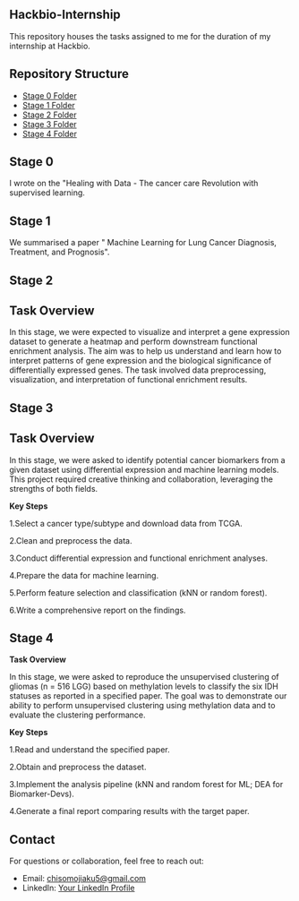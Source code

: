 ## Hackbio-Internship
This repository houses the tasks assigned to me for the duration of my internship at Hackbio.
## Repository Structure
- [Stage 0 Folder](https://github.com/Chisom-Ojiaku/Hackbio-cancer-internship/tree/main/Stage%200)
- [Stage 1 Folder](https://github.com/Chisom-Ojiaku/Hackbio-cancer-internship/tree/6755e75b223e3e043c799a72025cf59f0c570b6c/Stage%201)
- [Stage 2 Folder](https://github.com/Chisom-Ojiaku/Hackbio-cancer-internship/tree/main/Stage%202)
- [Stage 3 Folder](https://github.com/Chisom-Ojiaku/Hackbio-cancer-internship/tree/main/Stage%203)
- [Stage 4 Folder](https://github.com/Chisom-Ojiaku/Hackbio-cancer-internship/tree/main/Stage%204)
## Stage 0
I wrote on the "Healing with Data - The cancer care Revolution with supervised learning.
## Stage 1
We summarised a paper " Machine Learning for Lung Cancer Diagnosis, Treatment, and Prognosis".
## Stage 2
## Task Overview

In this stage, we were expected to visualize and interpret a gene expression dataset to generate a heatmap and perform downstream functional enrichment analysis. The aim was to help us understand and learn how to interpret patterns of gene expression and the biological significance of differentially expressed genes. The task involved data preprocessing, visualization, and interpretation of functional enrichment results.
## Stage 3

## Task Overview

In this stage, we were asked to identify potential cancer biomarkers from a given dataset using differential expression and machine learning models. This project required creative thinking and collaboration, leveraging the strengths of both fields.

**Key Steps**

1.Select a cancer type/subtype and download data from TCGA.

2.Clean and preprocess the data.

3.Conduct differential expression and functional enrichment analyses.

4.Prepare the data for machine learning.

5.Perform feature selection and classification (kNN or random forest).

6.Write a comprehensive report on the findings.

## Stage 4

**Task Overview**

In this stage, we were asked to reproduce the unsupervised clustering of gliomas (n = 516 LGG) based on methylation levels to classify the six IDH statuses as reported in a specified paper. The goal was to demonstrate our ability to perform unsupervised clustering using methylation data and to evaluate the clustering performance.

**Key Steps**

1.Read and understand the specified paper.

2.Obtain and preprocess the dataset.

3.Implement the analysis pipeline (kNN and random forest for ML; DEA for Biomarker-Devs).

4.Generate a final report comparing results with the target paper.


## Contact

For questions or collaboration, feel free to reach out:

- Email: [chisomojiaku5@gmail.com](mailto:chisomojiaku5@gmail.com)
- LinkedIn: [Your LinkedIn Profile](https://linkedin.com/in/confidence-chisom-ojiaku)









